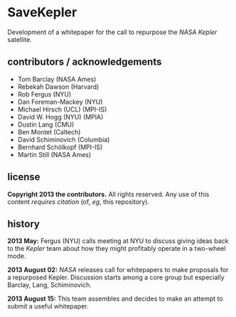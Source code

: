 SaveKepler
==========
Development of a whitepaper for the call to repurpose the *NASA Kepler* satellite.

contributors / acknowledgements
-------------------------------
- Tom Barclay (NASA Ames)
- Rebekah Dawson (Harvard)
- Rob Fergus (NYU)
- Dan Foreman-Mackey (NYU)
- Michael Hirsch (UCL) (MPI-IS)
- David W. Hogg (NYU) (MPIA)
- Dustin Lang (CMU)
- Ben Montet (Caltech)
- David Schiminovich (Columbia)
- Bernhard Schölkopf (MPI-IS)
- Martin Still (NASA Ames)

license
-------
**Copyright 2013 the contributors.**
All rights reserved.
Any use of this content *requires citation* (of, *eg*, this repository).

history
-------
**2013 May:**
Fergus (NYU) calls meeting at NYU to discuss giving ideas back to the *Kepler* team
about how they might profitably operate in a two-wheel mode.

**2013 August 02:**
*NASA* releases call for whitepapers to make proposals for a repurposed Kepler.
Discussion starts among a core group but especially Barclay, Lang, Schiminovich.

**2013 August 15:**
This team assembles and decides to make an attempt to submit a useful whitepaper.
